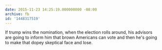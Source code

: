 ```yaml
---
date: 2015-11-23 14:25:19.000000000 -08:00
archive: fb
id: '1448317519'
---
```


If trump wins the nomination, when the election rolls around, his advisors are going to inform him that brown Americans can vote and then he's going to make that dopey skeptical face and lose.
